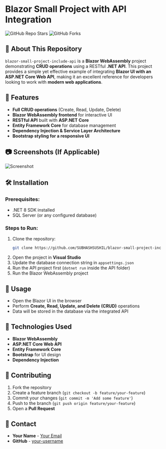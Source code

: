# Blazor Small Project with API Integration

![GitHub Repo Stars](https://img.shields.io/github/stars/SUBHASHSUSHIL/blazor-small-project-include-api?style=social)
![GitHub Forks](https://img.shields.io/github/forks/SUBHASHSUSHIL/blazor-small-project-include-api?style=social)

## 📌 About This Repository

`blazor-small-project-include-api` is a **Blazor WebAssembly** project demonstrating **CRUD operations** using a RESTful **.NET API**. This project provides a simple yet effective example of integrating **Blazor UI with an ASP.NET Core Web API**, making it an excellent reference for developers looking to work with **modern web applications**.

## 🚀 Features

- **Full CRUD operations** (Create, Read, Update, Delete)
- **Blazor WebAssembly frontend** for interactive UI
- **RESTful API** built with **ASP.NET Core**
- **Entity Framework Core** for database management
- **Dependency Injection & Service Layer Architecture**
- **Bootstrap styling for a responsive UI**

## 📷 Screenshots (If Applicable)

![Screenshot](link-to-screenshot.png)

## 🛠️ Installation

### Prerequisites:
- .NET 8 SDK installed
- SQL Server (or any configured database)

### Steps to Run:
1. Clone the repository:
   ```sh
   git clone https://github.com/SUBHASHSUSHIL/blazor-small-project-include-api.git
   ```
2. Open the project in **Visual Studio**
3. Update the database connection string in `appsettings.json`
4. Run the API project first (`dotnet run` inside the API folder)
5. Run the Blazor WebAssembly project

## 📖 Usage

- Open the Blazor UI in the browser
- Perform **Create, Read, Update, and Delete (CRUD)** operations
- Data will be stored in the database via the integrated API

## 🔧 Technologies Used

- **Blazor WebAssembly**
- **ASP.NET Core Web API**
- **Entity Framework Core**
- **Bootstrap** for UI design
- **Dependency Injection**

## 🤝 Contributing

1. Fork the repository
2. Create a feature branch (`git checkout -b feature/your-feature`)
3. Commit your changes (`git commit -m 'Add some feature'`)
4. Push to the branch (`git push origin feature/your-feature`)
5. Open a **Pull Request**

## 📧 Contact

- **Your Name** - [Your Email](mailto:sushilthakur9792@gmail.com)
- **GitHub** - [your-username](https://github.com/SUBHASHSUSHIL)
